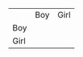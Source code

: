 


<table>
  <tr><td></td><td>Boy</td><td>Girl</td></tr>
  <tr><td>Boy</td><td></td><td></td></tr>
  <tr><td>Girl</td><td></td><td></td></tr>
</table>
